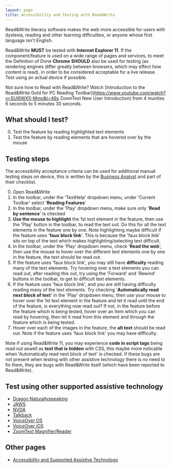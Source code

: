 ```yaml
---
layout: page
title: Accessibility and Testing with Read&Write
---
```


Read&Write literacy software makes the web more accessible for users with dyslexia, reading and other learning difficulties, or anyone whose first language isn't English.

Read&Write **MUST** be tested with **Internet Explorer 11**. If the component/feature is used on a wide range of pages and services, to meet the Definition of Done **Chrome** **SHOULD** also be used for testing (as rendering engines differ greatly between browsers, which may effect how content is read), in order to be considered acceptable for a live release. Test using an actual device if possible.

Not sure how to Read with Read&Write? Watch [Introduction to the Read&Write Gold for PC Reading Toolbar](https://www.youtube.com/watch?v=SUI6WX5-Mmo&t=46s ZoomText New User Introduction) from 4 munites 6 seconds to 5 minutes 30 seconds.

## What should I test?

0. Test the feature by reading highlighted text elements
1. Test the feature by reading elements that are hovered over by the mouse

## Testing steps

The accessibility acceptance criteria can be used for additional manual testing steps on device, this is written by the [Business Analyst](accessibility-news-and-business-analysts) and part of their checklist.

0. Open Read&Write
1. In the toolbar, under the 'TextHelp' dropdown menu, under 'Current Toolbar' select '**Reading Features**'
2. In the toolbar, under the 'Play' dropdown menu, make sure only '**Read by sentence**' is checked
3. **Use the mouse to highlight** the 1st text element in the feature, then use the 'Play' button in the toolbar, to read the text out. Do this for all the text elements in the feature one by one. Note highlighting maybe difficult if the feature uses '**faux block link**'. This is because the 'faux block link' sits on top of the text which makes highlighting/selecting text difficult.
4. In the toolbar, under the 'Play' dropdown menu, check '**Read the web**', then use the mouse to hover over the different text elements one by one in the feature, the text should be read out. 
5. If the feature uses 'faux block link', you may still have **difficulty** reading many of the text elements. Try hovering over a text elements you can read out, after reading this out, try using the 'Forward' and 'Rewind' buttons in the toolbar, to get to difficult text elements. 
6. If the feature uses 'faux block link', and you are still having difficulty reading many of the text elements. Try checking '**Automatically read next block of text**' in the 'Play' dropdown menu, then use your mouse to hover over the 1st text element in the feature and let it read until the end of the feature, is everything now read out? If not, in the feature before the feature which is being tested, hover over an item which you can read by hovering, then let it read from this element and through the feature which is being tested.
7. Hover over each of the images in the feature, the **alt text** should be read out. Note if the feature uses 'faux block link' you may have difficulty.

Note if using Read&Write 11, you may experience **code in script tags** being read out aswell as **text that is hidden** with CSS, this maybe more noticable when 'Automatically read next block of text' is checked. If these bugs are not present when testing with other assistive technology there is no need to fix them, they are bugs with Read&Write itself (which have been reported to Read&Write).

## Test using other supported assistive technology

- [Dragon Naturallyspeaking](accessibility-and-testing-with-dragon)
- [JAWS](accessibility-and-testing-with-jaws)
- [NVDA](accessibility-and-testing-with-nvda)
- [Talkback](accessibility-and-testing-with-talkback)
- [VoiceOver OS](accessibility-and-testing-with-voiceover-os)
- [VoiceOver iOS](accessibility-and-testing-with-voiceover-ios)
- [ZoomText Magnifier/Reader](accessibility-and-testing-with-zoomtext)

## Other pages

- [Accessibility and Supported Assistive Technology](accessibility-and-supported-assistive-technology)